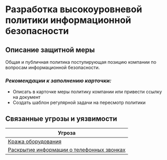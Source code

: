 # Разработка высокоуровневой политики информационной безопасности

## Описание защитной меры
Общая и публичная политика постулирующая позицию компании по вопросам информационной безопасности.

### *Рекомендации к заполнению карточки:*
+ Описать в карточке меры политику компании или привести ссылку на документ
+ Создать шаблон регулярной задачи на пересмотр политики

## Связанные угрозы и уязвимости
|Угроза|
|-|
|[Кража оборудования](/vkr/threats/page16)|
|[Раскрытие информации о телефонных звонках](/vkr/threats/page17)|
